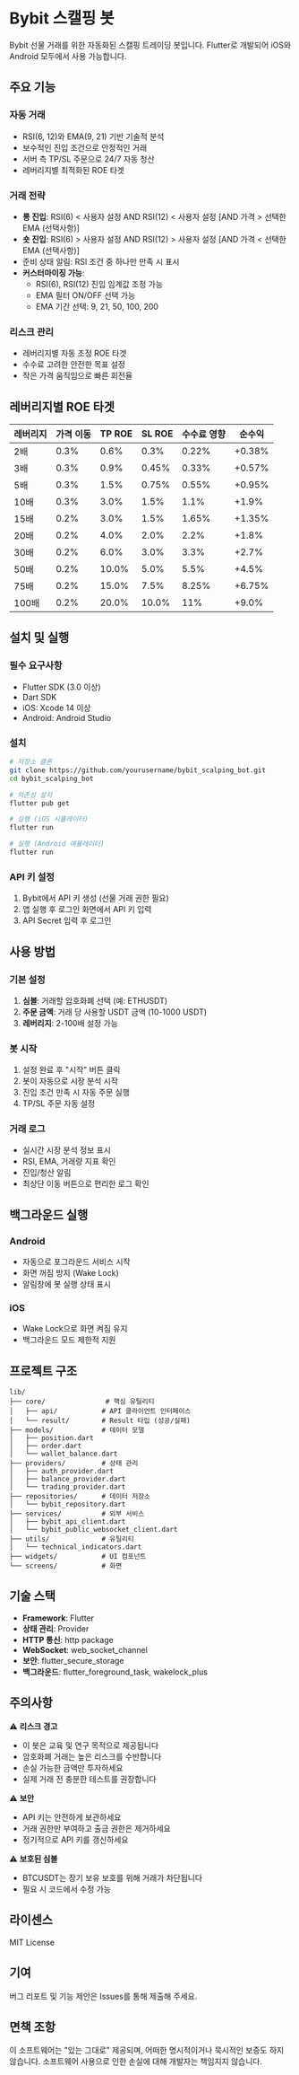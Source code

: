 # Bybit 스캘핑 봇

Bybit 선물 거래를 위한 자동화된 스캘핑 트레이딩 봇입니다. Flutter로 개발되어 iOS와 Android 모두에서 사용 가능합니다.

## 주요 기능

### 자동 거래
- RSI(6, 12)와 EMA(9, 21) 기반 기술적 분석
- 보수적인 진입 조건으로 안정적인 거래
- 서버 측 TP/SL 주문으로 24/7 자동 청산
- 레버리지별 최적화된 ROE 타겟

### 거래 전략
- **롱 진입**: RSI(6) < 사용자 설정 AND RSI(12) < 사용자 설정 [AND 가격 > 선택한 EMA (선택사항)]
- **숏 진입**: RSI(6) > 사용자 설정 AND RSI(12) > 사용자 설정 [AND 가격 < 선택한 EMA (선택사항)]
- 준비 상태 알림: RSI 조건 중 하나만 만족 시 표시
- **커스터마이징 가능**:
  - RSI(6), RSI(12) 진입 임계값 조정 가능
  - EMA 필터 ON/OFF 선택 가능
  - EMA 기간 선택: 9, 21, 50, 100, 200

### 리스크 관리
- 레버리지별 자동 조정 ROE 타겟
- 수수료 고려한 안전한 목표 설정
- 작은 가격 움직임으로 빠른 회전율

## 레버리지별 ROE 타겟

| 레버리지 | 가격 이동 | TP ROE | SL ROE | 수수료 영향 | 순수익 |
|---------|---------|--------|--------|-----------|--------|
| 2배 | 0.3% | 0.6% | 0.3% | 0.22% | +0.38% |
| 3배 | 0.3% | 0.9% | 0.45% | 0.33% | +0.57% |
| 5배 | 0.3% | 1.5% | 0.75% | 0.55% | +0.95% |
| 10배 | 0.3% | 3.0% | 1.5% | 1.1% | +1.9% |
| 15배 | 0.2% | 3.0% | 1.5% | 1.65% | +1.35% |
| 20배 | 0.2% | 4.0% | 2.0% | 2.2% | +1.8% |
| 30배 | 0.2% | 6.0% | 3.0% | 3.3% | +2.7% |
| 50배 | 0.2% | 10.0% | 5.0% | 5.5% | +4.5% |
| 75배 | 0.2% | 15.0% | 7.5% | 8.25% | +6.75% |
| 100배 | 0.2% | 20.0% | 10.0% | 11% | +9.0% |

## 설치 및 실행

### 필수 요구사항
- Flutter SDK (3.0 이상)
- Dart SDK
- iOS: Xcode 14 이상
- Android: Android Studio

### 설치
```bash
# 저장소 클론
git clone https://github.com/yourusername/bybit_scalping_bot.git
cd bybit_scalping_bot

# 의존성 설치
flutter pub get

# 실행 (iOS 시뮬레이터)
flutter run

# 실행 (Android 에뮬레이터)
flutter run
```

### API 키 설정
1. Bybit에서 API 키 생성 (선물 거래 권한 필요)
2. 앱 실행 후 로그인 화면에서 API 키 입력
3. API Secret 입력 후 로그인

## 사용 방법

### 기본 설정
1. **심볼**: 거래할 암호화폐 선택 (예: ETHUSDT)
2. **주문 금액**: 거래 당 사용할 USDT 금액 (10-1000 USDT)
3. **레버리지**: 2-100배 설정 가능

### 봇 시작
1. 설정 완료 후 "시작" 버튼 클릭
2. 봇이 자동으로 시장 분석 시작
3. 진입 조건 만족 시 자동 주문 실행
4. TP/SL 주문 자동 설정

### 거래 로그
- 실시간 시장 분석 정보 표시
- RSI, EMA, 거래량 지표 확인
- 진입/청산 알림
- 최상단 이동 버튼으로 편리한 로그 확인

## 백그라운드 실행

### Android
- 자동으로 포그라운드 서비스 시작
- 화면 꺼짐 방지 (Wake Lock)
- 알림창에 봇 실행 상태 표시

### iOS
- Wake Lock으로 화면 켜짐 유지
- 백그라운드 모드 제한적 지원

## 프로젝트 구조

```
lib/
├── core/               # 핵심 유틸리티
│   ├── api/           # API 클라이언트 인터페이스
│   └── result/        # Result 타입 (성공/실패)
├── models/            # 데이터 모델
│   ├── position.dart
│   ├── order.dart
│   └── wallet_balance.dart
├── providers/         # 상태 관리
│   ├── auth_provider.dart
│   ├── balance_provider.dart
│   └── trading_provider.dart
├── repositories/      # 데이터 저장소
│   └── bybit_repository.dart
├── services/          # 외부 서비스
│   ├── bybit_api_client.dart
│   └── bybit_public_websocket_client.dart
├── utils/             # 유틸리티
│   └── technical_indicators.dart
├── widgets/           # UI 컴포넌트
└── screens/           # 화면
```

## 기술 스택

- **Framework**: Flutter
- **상태 관리**: Provider
- **HTTP 통신**: http package
- **WebSocket**: web_socket_channel
- **보안**: flutter_secure_storage
- **백그라운드**: flutter_foreground_task, wakelock_plus

## 주의사항

⚠️ **리스크 경고**
- 이 봇은 교육 및 연구 목적으로 제공됩니다
- 암호화폐 거래는 높은 리스크를 수반합니다
- 손실 가능한 금액만 투자하세요
- 실제 거래 전 충분한 테스트를 권장합니다

⚠️ **보안**
- API 키는 안전하게 보관하세요
- 거래 권한만 부여하고 출금 권한은 제거하세요
- 정기적으로 API 키를 갱신하세요

⚠️ **보호된 심볼**
- BTCUSDT는 장기 보유 보호를 위해 거래가 차단됩니다
- 필요 시 코드에서 수정 가능

## 라이센스

MIT License

## 기여

버그 리포트 및 기능 제안은 Issues를 통해 제출해 주세요.

## 면책 조항

이 소프트웨어는 "있는 그대로" 제공되며, 어떠한 명시적이거나 묵시적인 보증도 하지 않습니다. 소프트웨어 사용으로 인한 손실에 대해 개발자는 책임지지 않습니다.
